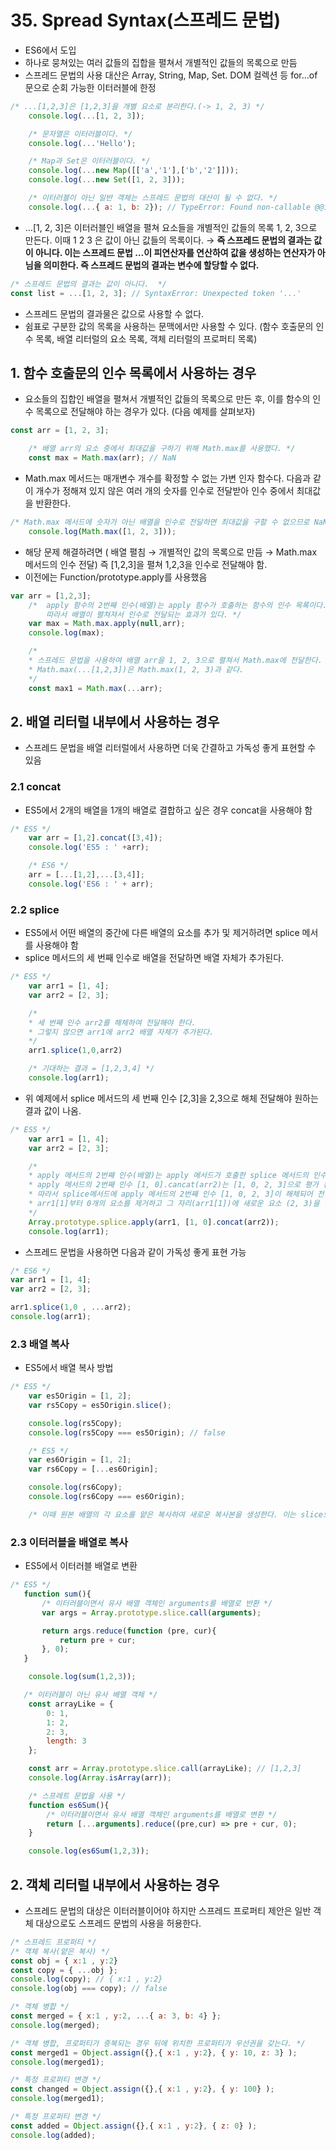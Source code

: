 # 35. Spread Syntax(스프레드 문법)

- ES6에서 도입
- 하나로 뭉쳐있는 여러 값들의 집합을 펼쳐서 개별적인 값들의 목록으로 만듬
- 스프레드 문법의 사용 대산은 Array, String, Map, Set. DOM 컬렉션 등 for…of 문으로 순회 가능한 이터러블에 한정

```jsx
/* ...[1,2,3]은 [1,2,3]을 개별 요소로 분리한다.(-> 1, 2, 3) */
    console.log(...[1, 2, 3]);

    /* 문자열은 이터러블이다. */
    console.log(...'Hello');

    /* Map과 Set은 이터러블이다. */
    console.log(...new Map([['a','1'],['b','2']]));
    console.log(...new Set([1, 2, 3]));

    /* 이터러블이 아닌 일반 객체는 스프레드 문법의 대산이 될 수 없다. */
    console.log(...{ a: 1, b: 2}); // TypeError: Found non-callable @@iterator
```

- …[1, 2, 3]은 이터러블인 배열을 펼쳐 요소들을 개별적인 값들의 목록 1, 2, 3으로 만든다. 
이때 1 2 3 은 값이 아닌 값들의 목록이다. 
→ **즉 스프레드 문법의 결과는 값이 아니다. 이는 스프레드 문법 …이 피연산자를 연산하여 값을 생성하는 연산자가 아님을 의미한다. 즉 스프레드 문법의 결과는 변수에 할당할 수 없다.**

```jsx
/* 스프레드 문법의 결과는 값이 아니다.  */
const list = ...[1, 2, 3]; // SyntaxError: Unexpected token '...'
```

- 스프레드 문법의 결과물은 값으로 사용할 수 없다.
- 쉼표로 구분한 값의 목록을 사용하는 문맥에서만 사용할 수 있다.
(함수 호출문의 인수 목록, 배열 리터럴의 요소 목록, 객체 리터럴의 프로퍼티 목록)

## 1. 함수 호출문의 인수 목록에서 사용하는 경우

- 요소들의 집합인 배열을 펼쳐서 개별적인 값들의 목록으로 만든 후, 이를 함수의 인수 목록으로 전달해야 하는 경우가 있다. (다음 예제를 살펴보자)

```jsx
const arr = [1, 2, 3];

    /* 배열 arr의 요소 중에서 최대값을 구하기 위해 Math.max를 사용했다. */
    const max = Math.max(arr); // NaN
```

- Math.max 메서드는 매개변수 개수를 확정할 수 없는 가변 인자 함수다. 다음과 같이 개수가 정해져 있지 않은 여러 개의 숫자를 인수로 전달받아 인수 중에서 최대값을 반환한다.

```jsx
/* Math.max 메서드에 숫자가 아닌 배열을 인수로 전달하면 최대값을 구할 수 없으므로 NaN을 반환 */
    console.log(Math.max([1, 2, 3]));
```

- 해당 문제 해결하려면 ( 배열 펼침 → 개별적인 값의 목록으로 만듬 → Math.max 메서드의 인수 전달) 즉 [1,2,3]을 펼쳐 1,2,3을 인수로 전달해야 함.
- 이전에는 Function/prototype.apply를 사용했음

```jsx
var arr = [1,2,3];
    /*  apply 함수의 2번째 인수(배열)는 apply 함수가 호출하는 함수의 인수 목록이다.
        따라서 배열이 펼쳐져서 인수로 전달되는 효과가 있다. */
    var max = Math.max.apply(null,arr);
    console.log(max);

    /*
    * 스프레드 문법을 사용하여 배열 arr을 1, 2, 3으로 펼쳐서 Math.max에 전달한다.
    * Math.max(...[1,2,3])은 Math.max(1, 2, 3)과 같다.
    */
    const max1 = Math.max(...arr);
```

## 2. 배열 리터럴 내부에서 사용하는 경우

- 스프레드 문법을 배열 리터럴에서 사용하면 더욱 간결하고 가독성 좋게 표현할 수 있음

### 2.1 concat

- ES5에서 2개의 배열을 1개의 배열로 결합하고 싶은 경우 concat을 사용해야 함

```jsx
/* ES5 */
    var arr = [1,2].concat([3,4]);
    console.log('ES5 : ' +arr);

    /* ES6 */
    arr = [...[1,2],...[3,4]];
    console.log('ES6 : ' + arr);
```

### 2.2 splice

- ES5에서 어떤 배열의 중간에 다른 배열의 요소를 추가 및 제거하려면 splice 메서를 사용해야 함
- splice 메서드의 세 번째 인수로 배열을 전달하면 배열 자체가 추가된다.

```jsx
/* ES5 */
    var arr1 = [1, 4];
    var arr2 = [2, 3];

    /*
    * 세 번째 인수 arr2를 해체하여 전달해야 한다.
    * 그렇지 않으면 arr1에 arr2 배열 자체가 추가된다.
    */
    arr1.splice(1,0,arr2)

    /* 기대하는 결과 = [1,2,3,4] */
    console.log(arr1);
```

- 위 예제에서 splice 메서드의 세 번째 인수 [2,3]을 2,3으로 해체 전달해야 원하는 결과 값이 나옴.

```jsx
/* ES5 */
    var arr1 = [1, 4];
    var arr2 = [2, 3];

    /*
    * apply 메서드의 2번째 인수(배열)는 apply 메서드가 호출한 splice 메서드의 인수 목록이다.
    * apply 메서드의 2번째 인수 [1, 0].cancat(arr2)는 [1, 0, 2, 3]으로 평가 된다.
    * 따라서 splice메서드에 apply 메서드의 2번째 인수 [1, 0, 2, 3]이 해체되어 전달된다.
    * arr1[1]부터 0개의 요소를 제거하고 그 자리(arr1[1])에 새로운 요소 (2, 3)을 삽입한다.
    */
    Array.prototype.splice.apply(arr1, [1, 0].concat(arr2));
    console.log(arr1);
```

- 스프레드 문법을 사용하면 다음과 같이 가독성 좋게 표현 가능

```jsx
/* ES6 */
var arr1 = [1, 4];
var arr2 = [2, 3];

arr1.splice(1,0 , ...arr2);
console.log(arr1);
```

### 2.3 배열 복사

- ES5에서 배열 복사 방법

```jsx
/* ES5 */
    var es5Origin = [1, 2];
    var rs5Copy = es5Origin.slice();

    console.log(rs5Copy);
    console.log(rs5Copy === es5Origin); // false

    /* ES5 */
    var es6Origin = [1, 2];
    var rs6Copy = [...es6Origin];

    console.log(rs6Copy);
    console.log(rs6Copy === es6Origin);

    /* 이때 원본 배열의 각 요소를 얕은 복사하여 새로운 복사본을 생성한다. 이는 slice도 마찬가지이다. */
```

### 2.3 이터러블을 배열로 복사

- ES5에서 이터러블 배열로 변환

```jsx
/* ES5 */
   function sum(){
       /* 이터러블이면서 유사 배열 객체인 arguments를 배열로 반환 */
       var args = Array.prototype.slice.call(arguments);

       return args.reduce(function (pre, cur){
           return pre + cur;
       }, 0);
   }

    console.log(sum(1,2,3));

   /* 이터러블이 아닌 유사 배열 객체 */
    const arrayLike = {
        0: 1,
        1: 2,
        2: 3,
        length: 3
    };

    const arr = Array.prototype.slice.call(arrayLike); // [1,2,3]
    console.log(Array.isArray(arr));

    /* 스프레트 문법을 사용 */
    function es6Sum(){
        /* 이터러블이면서 유사 배열 객체인 arguments를 배열로 변환 */
        return [...arguments].reduce((pre,cur) => pre + cur, 0);
    }

    console.log(es6Sum(1,2,3));
```

## 2. 객체 리터럴 내부에서 사용하는 경우

- 스프레드 문법의 대상은 이터러블이어야 하지만 스프레드 프로퍼티 제안은 일반 객체 대상으로도 스프레드 문법의 사용을 허용한다.

```jsx
/* 스프레드 프로퍼티 */
/* 객체 복사(얕은 복사) */
const obj = { x:1 , y:2}
const copy = { ...obj };
console.log(copy); // { x:1 , y:2}
console.log(obj === copy); // false

/* 객체 병합 */
const merged = { x:1 , y:2, ...{ a: 3, b: 4} };
console.log(merged);

/* 객체 병합, 프로퍼티가 중복되는 경우 뒤에 위치한 프로퍼티가 우선권을 갖는다. */
const merged1 = Object.assign({},{ x:1 , y:2}, { y: 10, z: 3} );
console.log(merged1);

/* 특정 프로퍼티 변경 */
const changed = Object.assign({},{ x:1 , y:2}, { y: 100} );
console.log(merged1);

/* 특정 프로퍼티 변경 */
const added = Object.assign({},{ x:1 , y:2}, { z: 0} );
console.log(added);
```